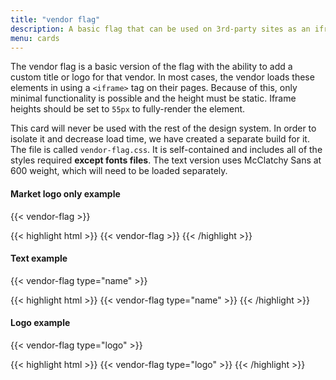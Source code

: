 ```yaml
---
title: "vendor flag"
description: A basic flag that can be used on 3rd-party sites as an iframe.
menu: cards
---
```


The vendor flag is a basic version of the flag with the ability to add a custom title or logo for that vendor. In most cases, the vendor loads these elements in using a `<iframe>` tag on their pages. Because of this, only minimal functionality is possible and the height must be static. Iframe heights should be set to `55px` to fully-render the element.

This card will never be used with the rest of the design system. In order to isolate it and decrease load time, we have created a separate build for it. The file is called `vendor-flag.css`. It is self-contained and includes all of the styles required **except fonts files**. The text version uses McClatchy Sans at 600 weight, which will need to be loaded separately.

<link rel="stylesheet" href="/css/decks/vendor-flag.css">

#### Market logo only example
<div class="example">
{{< vendor-flag >}}
</div>

{{< highlight html >}}
{{< vendor-flag >}}
{{< /highlight >}}

#### Text example
<div class="example">
{{< vendor-flag type="name" >}}
</div>

{{< highlight html >}}
{{< vendor-flag type="name" >}}
{{< /highlight >}}

#### Logo example
<div class="example">
{{< vendor-flag type="logo" >}}
</div>

{{< highlight html >}}
{{< vendor-flag type="logo" >}}
{{< /highlight >}}

